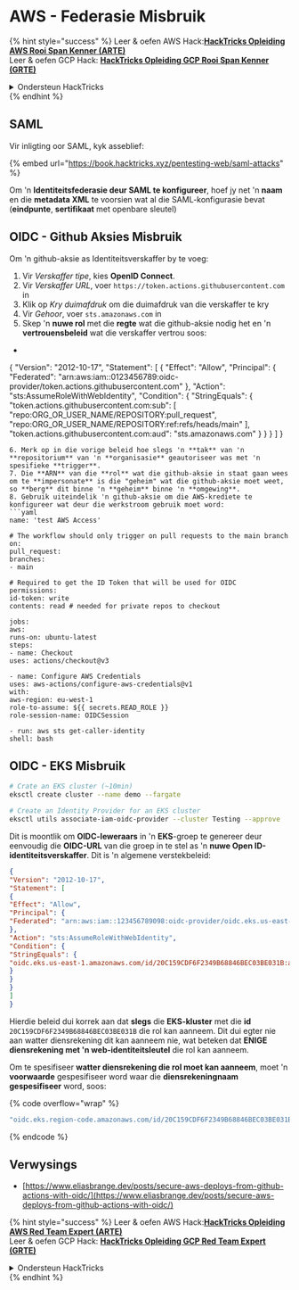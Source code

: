 # AWS - Federasie Misbruik

{% hint style="success" %}
Leer & oefen AWS Hack:<img src="/.gitbook/assets/image.png" alt="" data-size="line">[**HackTricks Opleiding AWS Rooi Span Kenner (ARTE)**](https://training.hacktricks.xyz/courses/arte)<img src="/.gitbook/assets/image.png" alt="" data-size="line">\
Leer & oefen GCP Hack: <img src="/.gitbook/assets/image (2).png" alt="" data-size="line">[**HackTricks Opleiding GCP Rooi Span Kenner (GRTE)**<img src="/.gitbook/assets/image (2).png" alt="" data-size="line">](https://training.hacktricks.xyz/courses/grte)

<details>

<summary>Ondersteun HackTricks</summary>

* Kontroleer die [**inskrywingsplanne**](https://github.com/sponsors/carlospolop)!
* **Sluit aan by die** 💬 [**Discord groep**](https://discord.gg/hRep4RUj7f) of die [**telegram groep**](https://t.me/peass) of **volg** ons op **Twitter** 🐦 [**@hacktricks\_live**](https://twitter.com/hacktricks\_live)**.**
* **Deel hacktruuks deur PRs in te dien by die** [**HackTricks**](https://github.com/carlospolop/hacktricks) en [**HackTricks Cloud**](https://github.com/carlospolop/hacktricks-cloud) github-opslag.

</details>
{% endhint %}

## SAML

Vir inligting oor SAML, kyk asseblief:

{% embed url="https://book.hacktricks.xyz/pentesting-web/saml-attacks" %}

Om 'n **Identiteitsfederasie deur SAML te konfigureer**, hoef jy net 'n **naam** en die **metadata XML** te voorsien wat al die SAML-konfigurasie bevat (**eindpunte**, **sertifikaat** met openbare sleutel)

## OIDC - Github Aksies Misbruik

Om 'n github-aksie as Identiteitsverskaffer by te voeg:

1. Vir _Verskaffer tipe_, kies **OpenID Connect**.
2. Vir _Verskaffer URL_, voer `https://token.actions.githubusercontent.com` in
3. Klik op _Kry duimafdruk_ om die duimafdruk van die verskaffer te kry
4. Vir _Gehoor_, voer `sts.amazonaws.com` in
5. Skep 'n **nuwe rol** met die **regte** wat die github-aksie nodig het en 'n **vertrouensbeleid** wat die verskaffer vertrou soos:
* ```json
{
"Version": "2012-10-17",
"Statement": [
{
"Effect": "Allow",
"Principal": {
"Federated": "arn:aws:iam::0123456789:oidc-provider/token.actions.githubusercontent.com"
},
"Action": "sts:AssumeRoleWithWebIdentity",
"Condition": {
"StringEquals": {
"token.actions.githubusercontent.com:sub": [
"repo:ORG_OR_USER_NAME/REPOSITORY:pull_request",
"repo:ORG_OR_USER_NAME/REPOSITORY:ref:refs/heads/main"
],
"token.actions.githubusercontent.com:aud": "sts.amazonaws.com"
}
}
}
]
}
```
6. Merk op in die vorige beleid hoe slegs 'n **tak** van 'n **repositorium** van 'n **organisasie** geautoriseer was met 'n spesifieke **trigger**.
7. Die **ARN** van die **rol** wat die github-aksie in staat gaan wees om te **impersonate** is die "geheim" wat die github-aksie moet weet, so **berg** dit binne 'n **geheim** binne 'n **omgewing**.
8. Gebruik uiteindelik 'n github-aksie om die AWS-krediete te konfigureer wat deur die werkstroom gebruik moet word:
```yaml
name: 'test AWS Access'

# The workflow should only trigger on pull requests to the main branch
on:
pull_request:
branches:
- main

# Required to get the ID Token that will be used for OIDC
permissions:
id-token: write
contents: read # needed for private repos to checkout

jobs:
aws:
runs-on: ubuntu-latest
steps:
- name: Checkout
uses: actions/checkout@v3

- name: Configure AWS Credentials
uses: aws-actions/configure-aws-credentials@v1
with:
aws-region: eu-west-1
role-to-assume: ${{ secrets.READ_ROLE }}
role-session-name: OIDCSession

- run: aws sts get-caller-identity
shell: bash
```
## OIDC - EKS Misbruik
```bash
# Crate an EKS cluster (~10min)
eksctl create cluster --name demo --fargate
```

```bash
# Create an Identity Provider for an EKS cluster
eksctl utils associate-iam-oidc-provider --cluster Testing --approve
```
Dit is moontlik om **OIDC-leweraars** in 'n **EKS**-groep te genereer deur eenvoudig die **OIDC-URL** van die groep in te stel as 'n **nuwe Open ID-identiteitsverskaffer**. Dit is 'n algemene verstekbeleid:
```json
{
"Version": "2012-10-17",
"Statement": [
{
"Effect": "Allow",
"Principal": {
"Federated": "arn:aws:iam::123456789098:oidc-provider/oidc.eks.us-east-1.amazonaws.com/id/20C159CDF6F2349B68846BEC03BE031B"
},
"Action": "sts:AssumeRoleWithWebIdentity",
"Condition": {
"StringEquals": {
"oidc.eks.us-east-1.amazonaws.com/id/20C159CDF6F2349B68846BEC03BE031B:aud": "sts.amazonaws.com"
}
}
}
]
}
```
Hierdie beleid dui korrek aan dat **slegs** die **EKS-kluster** met die **id** `20C159CDF6F2349B68846BEC03BE031B` die rol kan aanneem. Dit dui egter nie aan watter diensrekening dit kan aanneem nie, wat beteken dat **ENIGE diensrekening met 'n web-identiteitsleutel** die rol kan aanneem.

Om te spesifiseer **watter diensrekening die rol moet kan aanneem**, moet 'n **voorwaarde** gespesifiseer word waar die **diensrekeningnaam gespesifiseer** word, soos:&#x20;

{% code overflow="wrap" %}
```bash
"oidc.eks.region-code.amazonaws.com/id/20C159CDF6F2349B68846BEC03BE031B:sub": "system:serviceaccount:default:my-service-account",
```
{% endcode %}

## Verwysings

* [https://www.eliasbrange.dev/posts/secure-aws-deploys-from-github-actions-with-oidc/](https://www.eliasbrange.dev/posts/secure-aws-deploys-from-github-actions-with-oidc/)

{% hint style="success" %}
Leer & oefen AWS Hack:<img src="/.gitbook/assets/image.png" alt="" data-size="line">[**HackTricks Opleiding AWS Red Team Expert (ARTE)**](https://training.hacktricks.xyz/courses/arte)<img src="/.gitbook/assets/image.png" alt="" data-size="line">\
Leer & oefen GCP Hack: <img src="/.gitbook/assets/image (2).png" alt="" data-size="line">[**HackTricks Opleiding GCP Red Team Expert (GRTE)**<img src="/.gitbook/assets/image (2).png" alt="" data-size="line">](https://training.hacktricks.xyz/courses/grte)

<details>

<summary>Ondersteun HackTricks</summary>

* Kontroleer die [**inskrywingsplanne**](https://github.com/sponsors/carlospolop)!
* **Sluit aan by die** 💬 [**Discord-groep**](https://discord.gg/hRep4RUj7f) of die [**telegram-groep**](https://t.me/peass) of **volg** ons op **Twitter** 🐦 [**@hacktricks\_live**](https://twitter.com/hacktricks\_live)**.**
* **Deel hacktruuks deur PR's in te dien by die** [**HackTricks**](https://github.com/carlospolop/hacktricks) en [**HackTricks Cloud**](https://github.com/carlospolop/hacktricks-cloud) github-opslag.

</details>
{% endhint %}
